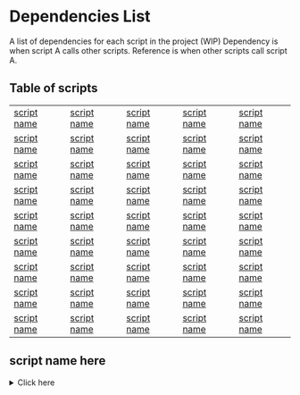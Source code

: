 # Dependencies List

A list of dependencies for each script in the project (WIP)
Dependency is when script A calls other scripts.
Reference is when other scripts call script A.

## Table of scripts

|                             |                             |                             |                             |                             |
|-----------------------------|-----------------------------|-----------------------------|-----------------------------|-----------------------------|
| [script name](#script_name) | [script name](#script_name) | [script name](#script_name) | [script name](#script_name) | [script name](#script_name) |
| [script name](#script_name) | [script name](#script_name) | [script name](#script_name) | [script name](#script_name) | [script name](#script_name) |
| [script name](#script_name) | [script name](#script_name) | [script name](#script_name) | [script name](#script_name) | [script name](#script_name) |
| [script name](#script_name) | [script name](#script_name) | [script name](#script_name) | [script name](#script_name) | [script name](#script_name) |
| [script name](#script_name) | [script name](#script_name) | [script name](#script_name) | [script name](#script_name) | [script name](#script_name) |
| [script name](#script_name) | [script name](#script_name) | [script name](#script_name) | [script name](#script_name) | [script name](#script_name) |
| [script name](#script_name) | [script name](#script_name) | [script name](#script_name) | [script name](#script_name) | [script name](#script_name) |
| [script name](#script_name) | [script name](#script_name) | [script name](#script_name) | [script name](#script_name) | [script name](#script_name) |
| [script name](#script_name) | [script name](#script_name) | [script name](#script_name) | [script name](#script_name) | [script name](#script_name) |

## script name here
<details>
  <summary> Click here </summary>
  
| Dependencies    | References |
|-----------------|------------|
| dependency name here  | reference name here |
| dependency name here  | reference name here |
| dependency name here  | reference name here |
| dependency name here  | reference name here |
</details>